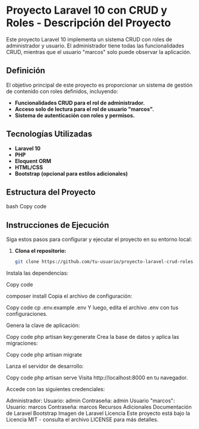 # Proyecto Laravel 10 con CRUD y Roles - Descripción del Proyecto

Este proyecto Laravel 10 implementa un sistema CRUD con roles de administrador y usuario. El administrador tiene todas las funcionalidades CRUD, mientras que el usuario "marcos" solo puede observar la aplicación. 

## Definición

El objetivo principal de este proyecto es proporcionar un sistema de gestión de contenido con roles definidos, incluyendo:

- **Funcionalidades CRUD para el rol de administrador.**
- **Acceso solo de lectura para el rol de usuario "marcos".**
- **Sistema de autenticación con roles y permisos.**

## Tecnologías Utilizadas

- **Laravel 10**
- **PHP**
- **Eloquent ORM**
- **HTML/CSS**
- **Bootstrap (opcional para estilos adicionales)**

## Estructura del Proyecto


bash
Copy code

## Instrucciones de Ejecución

Siga estos pasos para configurar y ejecutar el proyecto en su entorno local:

1. **Clona el repositorio:**

   ```bash
   git clone https://github.com/tu-usuario/proyecto-laravel-crud-roles.git
Instala las dependencias:


Copy code


composer install
Copia el archivo de configuración:




Copy code
cp .env.example .env
Y luego, edita el archivo .env con tus configuraciones.


Genera la clave de aplicación:

Copy code
php artisan key:generate
Crea la base de datos y aplica las migraciones:


Copy code
php artisan migrate


Lanza el servidor de desarrollo:

Copy code
php artisan serve
Visita http://localhost:8000 en tu navegador.

Accede con las siguientes credenciales:

Administrador:
Usuario: admin
Contraseña: admin
Usuario "marcos":
Usuario: marcos
Contraseña: marcos
Recursos Adicionales
Documentación de Laravel
Bootstrap
Imagen de Laravel
Licencia
Este proyecto está bajo la Licencia MIT - consulta el archivo LICENSE para más detalles.